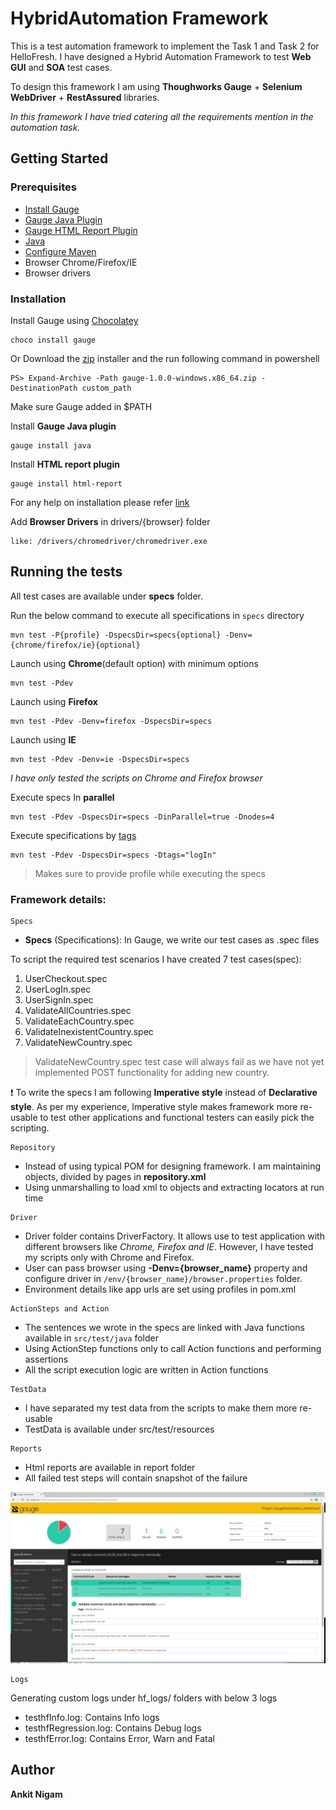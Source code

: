# HybridAutomation Framework

This is a test automation framework to implement the Task 1 and Task 2 for HelloFresh. I have designed a Hybrid Automation Framework to test **Web GUI** and **SOA** test cases.

To design this framework I am using **Thoughworks Gauge** + **Selenium WebDriver** + **RestAssured** libraries. 

_In this framework I have tried catering all the requirements mention in the automation task._ 



## Getting Started

### Prerequisites

- [Install Gauge](https://docs.gauge.org/installing.html#installation)
- [Gauge Java Plugin](https://github.com/getgauge/gauge-java/#gauge-java)
- [Gauge HTML Report Plugin](https://github.com/getgauge/html-report/blob/master/README.md)
- [Java](https://www.java.com/en/download/index.jsp)
- [Configure Maven](https://maven.apache.org/download.cgi)
- Browser Chrome/Firefox/IE
- Browser drivers 


### Installation

Install Gauge using [Chocolatey](https://chocolatey.org/)

```
choco install gauge
```

Or Download the [zip](https://github.com/getgauge/gauge/releases/download/v1.0.0/gauge-1.0.0-windows.x86_64.zip) installer and the run following command in powershell

```
PS> Expand-Archive -Path gauge-1.0.0-windows.x86_64.zip -DestinationPath custom_path
```
Make sure Gauge added in $PATH

Install **Gauge Java plugin**

```
gauge install java
```

Install **HTML report plugin**

```
gauge install html-report
```

For any help on installation please refer [link](https://docs.gauge.org/latest/index.html)

Add **Browser Drivers** in drivers/{browser} folder

```
like: /drivers/chromedriver/chromedriver.exe
```

## Running the tests

All test cases are available under **specs** folder. 

Run the below command to execute all specifications in `specs` directory

```
mvn test -P{profile} -DspecsDir=specs{optional} -Denv={chrome/firefox/ie}{optional}
```

Launch using **Chrome**(default option) with minimum options
```
mvn test -Pdev
```

Launch using **Firefox**
```
mvn test -Pdev -Denv=firefox -DspecsDir=specs
```

Launch using **IE**
```
mvn test -Pdev -Denv=ie -DspecsDir=specs
```

_I have only tested the scripts on Chrome and Firefox browser_


Execute specs In **parallel**

```
mvn test -Pdev -DspecsDir=specs -DinParallel=true -Dnodes=4
```

Execute specifications by [tags](http://getgauge.io/documentation/user/current/advanced_readings/execution_types/tagged_execution.html)

```
mvn test -Pdev -DspecsDir=specs -Dtags="logIn"
```

> Makes sure to provide profile while executing the specs


### Framework details:

```
Specs
```

* **Specs** (Specifications): In Gauge, we write our test cases as .spec files

To script the required test scenarios I have created 7 test cases(spec):

 1. UserCheckout.spec
 2. UserLogIn.spec
 3. UserSignIn.spec
 4. ValidateAllCountries.spec
 5. ValidateEachCountry.spec
 6. ValidateInexistentCountry.spec
 7. ValidateNewCountry.spec

> ValidateNewCountry.spec test case will always fail as we have not yet implemented POST functionality for adding new country.

:exclamation: To write the specs I am following **Imperative style** instead of **Declarative style**. As per my experience, Imperative style makes framework more re-usable to test other applications and functional testers can easily pick the scripting.

```
Repository
```

* Instead of using typical POM for designing framework. I am maintaining objects, divided by pages in **repository.xml**
* Using unmarshalling to load xml to objects and extracting locators at run time

```
Driver
```
* Driver folder contains DriverFactory. It allows use to test application with different browsers like _Chrome, Firefox and IE_. However, I have tested my scripts only with Chrome and Firefox.
* User can pass browser using **-Denv={browser_name}** property and configure driver in `/env/{browser_name}/browser.properties` folder.
* Environment details like app urls are set using profiles in pom.xml

```
ActionSteps and Action
```
* The sentences we wrote in the specs are linked with Java functions available in `src/test/java` folder
* Using ActionStep functions only to call Action functions and performing assertions
* All the script execution logic are written in Action functions

```
TestData
```
* I have separated my test data from the scripts to make them more re-usable
* TestData is available under src/test/resources


```
Reports
```
* Html reports are available in report folder
* All failed test steps will contain snapshot of the failure


 <img src="https://github.com/ankitbots/Gauge_HybridFramework/raw/master/Gauge_Report.jpg" alt="Test Report" style="width: 600px;"/>

```
Logs
```
Generating custom logs under hf_logs/ folders with below 3 logs

* testhfInfo.log: Contains Info logs
* testhfRegression.log: Contains Debug logs
* testhfError.log: Contains Error, Warn and Fatal


## Author

**Ankit Nigam**
